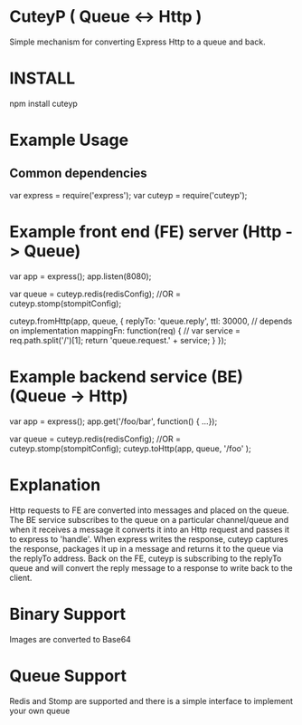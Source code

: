 CuteyP    ( Queue <-> Http )
===========================

Simple mechanism for converting Express Http to a queue and back.

INSTALL
=======
npm install  cuteyp

Example Usage
=============

Common dependencies
-------------------
var express = require('express');
var cuteyp = require('cuteyp');

Example front end (FE) server (Http -> Queue)
==============================================
var app = express();
app.listen(8080);

var queue = cuteyp.redis(redisConfig); //OR = cuteyp.stomp(stompitConfig);

cuteyp.fromHttp(app, queue, {
    replyTo: 'queue.reply',
    ttl: 30000, // depends on implementation
    mappingFn: function(req) { // 
        var service = req.path.split('/')[1];
        return 'queue.request.' + service;
    }
});

Example backend service (BE) (Queue -> Http)
=============================================

var app = express();
app.get('/foo/bar', function() { ...});

var queue = cuteyp.redis(redisConfig); //OR = cuteyp.stomp(stompitConfig);
cuteyp.toHttp(app, queue, '/foo' );

Explanation
===========
Http requests to FE are converted into messages and placed on the queue.
The BE service subscribes to the queue on a particular channel/queue and 
when it receives a message it converts it into an Http request and passes 
it to express to 'handle'. When express writes the response, cuteyp 
captures the response, packages it up in a message and returns it to the 
queue via the replyTo address. Back on the FE, cuteyp is subscribing to 
the replyTo queue and will convert the reply message to a response to write 
back to the client.


Binary Support
==============
Images are converted to Base64


Queue Support
=============
Redis and Stomp are supported and there is a simple interface to implement your own queue



